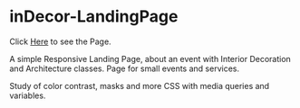 ﻿# inDecor-LandingPage
 
Click [Here](https://juliana-madeira.github.io/inDecor-LandingPage/) to see the Page.

A simple Responsive Landing Page, about an event with Interior Decoration and Architecture classes. 
Page for small events and services.

Study of color contrast, masks and more CSS with media queries and variables.
